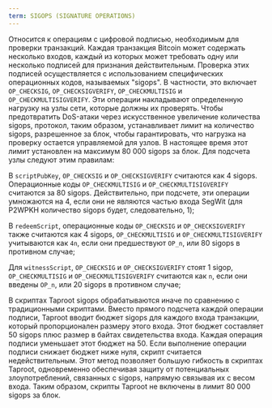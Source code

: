 ```yaml
---
term: SIGOPS (SIGNATURE OPERATIONS)
---
```


Относится к операциям с цифровой подписью, необходимым для проверки транзакций. Каждая транзакция Bitcoin может содержать несколько входов, каждый из которых может требовать одну или несколько подписей для признания действительным. Проверка этих подписей осуществляется с использованием специфических операционных кодов, называемых "sigops". В частности, это включает `OP_CHECKSIG`, `OP_CHECKSIGVERIFY`, `OP_CHECKMULTISIG` и `OP_CHECKMULTISIGVERIFY`. Эти операции накладывают определенную нагрузку на узлы сети, которые должны их проверять. Чтобы предотвратить DoS-атаки через искусственное увеличение количества sigops, протокол, таким образом, устанавливает лимит на количество sigops, разрешенное за блок, чтобы гарантировать, что нагрузка на проверку остается управляемой для узлов. В настоящее время этот лимит установлен на максимум 80 000 sigops за блок. Для подсчета узлы следуют этим правилам:

В `scriptPubKey`, `OP_CHECKSIG` и `OP_CHECKSIGVERIFY` считаются как 4 sigops. Операционные коды `OP_CHECKMULTISIG` и `OP_CHECKMULTISIGVERIFY` считаются за 80 sigops. Действительно, при подсчете, эти операции умножаются на 4, если они не являются частью входа SegWit (для P2WPKH количество sigops будет, следовательно, 1);

В `redeemScript`, операционные коды `OP_CHECKSIG` и `OP_CHECKSIGVERIFY` также считаются как 4 sigops, `OP_CHECKMULTISIG` и `OP_CHECKMULTISIGVERIFY` учитываются как `4n`, если они предшествуют `OP_n`, или 80 sigops в противном случае;

Для `witnessScript`, `OP_CHECKSIG` и `OP_CHECKSIGVERIFY` стоят 1 sigop, `OP_CHECKMULTISIG` и `OP_CHECKMULTISIGVERIFY` считаются как `n`, если они введены `OP_n`, или 20 sigops в противном случае;

В скриптах Taproot sigops обрабатываются иначе по сравнению с традиционными скриптами. Вместо прямого подсчета каждой операции подписи, Taproot вводит бюджет sigops для каждого входа транзакции, который пропорционален размеру этого входа. Этот бюджет составляет 50 sigops плюс размер в байтах свидетельства входа. Каждая операция подписи уменьшает этот бюджет на 50. Если выполнение операции подписи снижает бюджет ниже нуля, скрипт считается недействительным. Этот метод позволяет большую гибкость в скриптах Taproot, одновременно обеспечивая защиту от потенциальных злоупотреблений, связанных с sigops, напрямую связывая их с весом входа. Таким образом, скрипты Taproot не включены в лимит 80 000 sigops за блок.